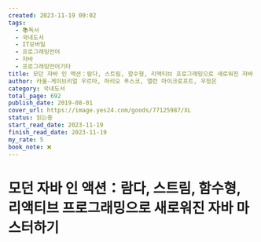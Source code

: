 ```yaml
---
created: 2023-11-19 09:02
tags:
  - 📚독서
  - 국내도서
  - IT모바일
  - 프로그래밍언어
  - 자바
  - 프로그래밍언어기타
title: 모던 자바 인 액션：람다, 스트림, 함수형, 리액티브 프로그래밍으로 새로워진 자바 마스터하기
author: 라울-게이브리얼 우르마, 마리오 푸스코, 앨런 마이크로프트, 우정은
category: 국내도서
total_page: 692
publish_date: 2019-08-01
cover_url: https://image.yes24.com/goods/77125987/XL
status: 읽는중
start_read_date: 2023-11-19
finish_read_date: 2023-11-19
my_rate: 5
book_note: ❌
---
```


# 모던 자바 인 액션：람다, 스트림, 함수형, 리액티브 프로그래밍으로 새로워진 자바 마스터하기

